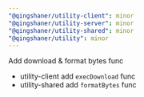 ```yaml
---
"@qingshaner/utility-client": minor
"@qingshaner/utility-server": minor
"@qingshaner/utility-shared": minor
"@qingshaner/utility": minor
---
```


Add download & format bytes func

- utility-client add `execDownload` func
- utility-shared add `formatBytes` func
